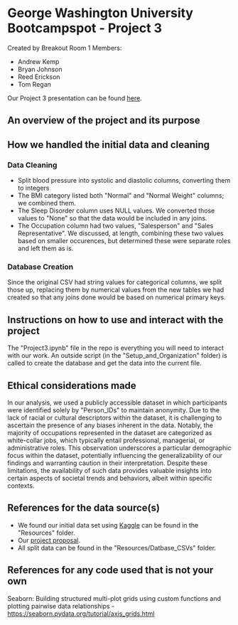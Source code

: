 # George Washington University Bootcampspot - Project 3
Created by Breakout Room 1 Members:
- Andrew Kemp
- Bryan Johnson
- Reed Erickson
- Tom Regan

Our Project 3 presentation can be found [here](https://www.canva.com/design/DAF-BdQChmw/yEestTJYNk7lJpt7IPr76g/edit?utm_content=DAF-BdQChmw&utm_campaign=designshare&utm_medium=link2&utm_source=sharebutton).

## An overview of the project and its purpose


## How we handled the initial data and cleaning

### Data Cleaning
- Split blood pressure into systolic and diastolic columns, converting them to integers
- The BMI category listed both "Normal" and "Normal Weight" columns; we combined them.
- The Sleep Disorder column uses NULL values. We converted those values to "None" so that the data would be included in any joins.
- The Occupation column had two values, "Salesperson" and "Sales Representative". We discussed, at length, combining these two values based on smaller occurences, but determined these were separate roles and left them as is.

### Database Creation
Since the original CSV had string values for categorical columns, we split those up, replacing them by numerical values from the new tables we had created so that any joins done would be based on numerical primary keys.

## Instructions on how to use and interact with the project
The "Project3.ipynb" file in the repo is everything you will need to interact with our work. An outside script (in the "Setup_and_Organization" folder) is called to create the database and get the data into the current file.



## Ethical considerations made
In our analysis, we used a publicly accessible dataset in which participants were identified solely by "Person_IDs" to maintain anonymity. Due to the lack of racial or cultural descriptors within the dataset, it is challenging to ascertain the presence of any biases inherent in the data. Notably, the majority of occupations represented in the dataset are categorized as white-collar jobs, which typically entail professional, managerial, or administrative roles. This observation underscores a particular demographic focus within the dataset, potentially influencing the generalizability of our findings and warranting caution in their interpretation. Despite these limitations, the availability of such data provides valuable insights into certain aspects of societal trends and behaviors, albeit within specific contexts.

## References for the data source(s)
- We found our initial data set using [Kaggle](https://www.kaggle.com/datasets/uom190346a/sleep-health-and-lifestyle-dataset) can be found in the "Resources" folder.
- Our [project proposal](https://docs.google.com/document/d/1CoOXnwNHr9Z0zHisnk19jql2-3583IVBbd84mXM9NiQ/edit).
- All split data can be found in the "Resources/Datbase_CSVs" folder.

## References for any code used that is not your own
Seaborn: Building structured multi-plot grids using custom functions and plotting pairwise data relationships - https://seaborn.pydata.org/tutorial/axis_grids.html
